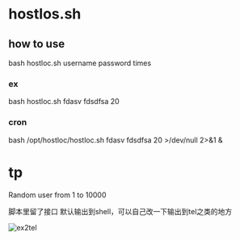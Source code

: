 # hostlos.sh

## how to use
bash hostloc.sh username password times

### ex
bash hostloc.sh fdasv fdsdfsa 20

### cron
bash /opt/hostloc/hostloc.sh fdasv fdsdfsa 20 >/dev/null 2>&1 &


# tp
Random user from  1 to 10000 

脚本里留了接口 默认输出到shell，可以自己改一下输出到tel之类的地方

![ex2tel](https://raw.githubusercontent.com/imazes/hostlos.sh/master/ex2tel.png)

